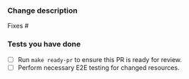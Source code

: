### Change description

<!--
Describe what this pull request does.

* If your pull request is to address an open issue, indicate it by specifying the
issue number: 

For example: "Fixes #858"
-->
Fixes #

### Tests you have done

<!--

Make sure you have run "make ready-pr" to run required tests and ensure this PR is ready to review. 

Also if possible, share a bit more on the tests you have done. 

For example if you have updated the pubsubtopic sample, you can share the test logs from running the test case locally.

go test -v -tags=integration ./config/tests/samples/create -test.run TestAll -run-tests pubsubtopic

-->

- [ ] Run `make ready-pr` to ensure this PR is ready for review.
- [ ] Perform necessary E2E testing for changed resources.

